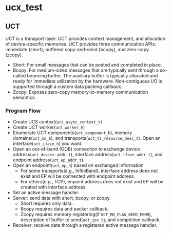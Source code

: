 # ucx_test

## UCT

UCT is a transport layer. UCT provides context management, and allocation of device-specific memories. UCT provides three communication APIs: immediate (short), buffered copy-and-send (bcopy), and zero-copy (zcopy).

* Short: For small messages that can be posted and completed in place.
* Bcopy: For medium-sized messages that are typically sent through a so-called bouncing buffer. The auxiliary buffer is typically allocated and ready for immediate utilization by the hardware. Non-contiguous I/O is supported through a custom data packing callback.
* Zcopy: Exposes zero-copy memory-to-memory communication semantics.

### Program Flow

* Create UCS context(`ucs_async_context_t`)
* Create UCT worker(`uct_worker_h`)
* Enumerate UCT components(`uct_component_h`), memory domains(`uct_md_h`), and transports(`uct_tl_resource_desc_t`). Open an interface(`uct_iface_h`) you want.
* Open an out-of-band (OOB) connection to exchange device address(`uct_device_addr_t`), interface address(`uct_iface_addr_t`), and endpoint address(`uct_ep_addr_t`).
* Open an endpoint(`uct_ep_h`) based on exchanged information.
  * For some transports(e.g., InfiniBand), interface address does not exist and EP will be connected with endpoint address.
  * For others(e.g., TCP), enpoint address does not exist and EP will be created with interface address.
* Set an active message handler.
* Server: send data with short, bcopy, or zcopy.
  * Short requires only data.
  * Bcopy requires data and packer callback.
  * Zcopy requires memory registering(if `UCT_MD_FLAG_NEED_MEMH`), description of buffer to send(`uct_iov_t`), and completion callback.
* Receiver: receive data through a registered active message handler.

